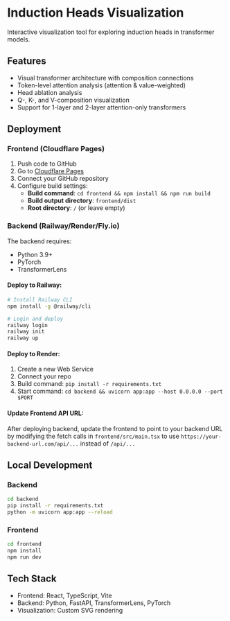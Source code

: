 # Induction Heads Visualization

Interactive visualization tool for exploring induction heads in transformer models.

## Features

- Visual transformer architecture with composition connections
- Token-level attention analysis (attention & value-weighted)
- Head ablation analysis
- Q-, K-, and V-composition visualization
- Support for 1-layer and 2-layer attention-only transformers

## Deployment

### Frontend (Cloudflare Pages)

1. Push code to GitHub
2. Go to [Cloudflare Pages](https://pages.cloudflare.com/)
3. Connect your GitHub repository
4. Configure build settings:
   - **Build command**: `cd frontend && npm install && npm run build`
   - **Build output directory**: `frontend/dist`
   - **Root directory**: `/` (or leave empty)

### Backend (Railway/Render/Fly.io)

The backend requires:
- Python 3.9+
- PyTorch
- TransformerLens

#### Deploy to Railway:
```bash
# Install Railway CLI
npm install -g @railway/cli

# Login and deploy
railway login
railway init
railway up
```

#### Deploy to Render:
1. Create a new Web Service
2. Connect your repo
3. Build command: `pip install -r requirements.txt`
4. Start command: `cd backend && uvicorn app:app --host 0.0.0.0 --port $PORT`

#### Update Frontend API URL:
After deploying backend, update the frontend to point to your backend URL by modifying the fetch calls in `frontend/src/main.tsx` to use `https://your-backend-url.com/api/...` instead of `/api/...`

## Local Development

### Backend
```bash
cd backend
pip install -r requirements.txt
python -m uvicorn app:app --reload
```

### Frontend
```bash
cd frontend
npm install
npm run dev
```

## Tech Stack

- Frontend: React, TypeScript, Vite
- Backend: Python, FastAPI, TransformerLens, PyTorch
- Visualization: Custom SVG rendering
